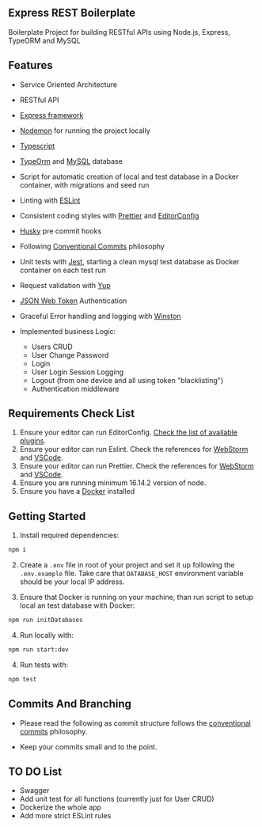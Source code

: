## Express REST Boilerplate

Boilerplate Project for building RESTful APIs using Node.js, Express, TypeORM and MySQL

## Features

- Service Oriented Architecture
- RESTful API
- [Express framework](https://expressjs.com/)
- [Nodemon](https://github.com/remy/nodemon) for running the project locally
- [Typescript](https://www.typescriptlang.org/)
- [TypeOrm](https://typeorm.io/) and [MySQL](https://www.mysql.com/) database
- Script for automatic creation of local and test database in a Docker container, with migrations and seed run
- Linting with [ESLint](https://eslint.org/)
- Consistent coding styles with [Prettier](https://prettier.io/) and [EditorConfig](https://editorconfig.org/)
- [Husky](https://typicode.github.io/husky/#/) pre commit hooks
- Following [Conventional Commits](https://www.conventionalcommits.org/en/v1.0.0/) philosophy
- Unit tests with [Jest](https://jestjs.io/), starting a clean mysql test database as Docker container on each test run
- Request validation with [Yup](https://github.com/jquense/yup)
- [JSON Web Token](https://jwt.io/) Authentication
- Graceful Error handling and logging with [Winston](https://github.com/winstonjs/winston)
- Implemented business Logic:

  - Users CRUD
  - User Change Password
  - Login
  - User Login Session Logging
  - Logout (from one device and all using token "blacklisting")
  - Authentication middleware

## Requirements Check List

1. Ensure your editor can run EditorConfig. [Check the list of available plugins](https://editorconfig.org/#download).
2. Ensure your editor can run Eslint. Check the references for [WebStorm](https://www.jetbrains.com/help/webstorm/eslint.html) and [VSCode](https://marketplace.visualstudio.com/items?itemName=dbaeumer.vscode-eslint).
3. Ensure your editor can run Prettier. Check the references for [WebStorm](https://www.jetbrains.com/help/webstorm/prettier.html#ws_prettier_apply_code_style) and [VSCode](https://marketplace.visualstudio.com/items?itemName=esbenp.prettier-vscode).
4. Ensure you are running minimum 16.14.2 version of node.
5. Ensure you have a [Docker](https://www.docker.com/products/docker-desktop/) installed

## Getting Started

1. Install required dependencies:

```bash
npm i
```

2. Create a `.env` file in root of your project and set it up following the `.env.example` file. Take care that `DATABASE_HOST` environment variable should be your local IP address.

3. Ensure that Docker is running on your machine, than run script to setup local an test database with Docker:

```bash
npm run initDatabases
```

4. Run locally with:

```bash
npm run start:dev
```

4. Run tests with:

```bash
npm test
```

## Commits And Branching

- Please read the following as commit structure follows the [conventional commits](https://www.conventionalcommits.org/) philosophy.

- Keep your commits small and to the point.

## TO DO List

- Swagger
- Add unit test for all functions (currently just for User CRUD)
- Dockerize the whole app
- Add more strict ESLint rules
